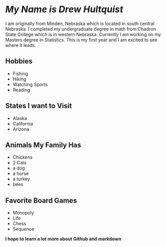# *My Name is Drew Hultquist*


I am originally from Minden, Nebraska which is located in south central Nebraska.
I completed my undergraduate degree in math from Chadron State College which is in western Nebraska. 
Currently I am working on my Masters degree in Statistics. This is my first year and I am excited to see where it leads. 

## Hobbies
- Fishing
- Hiking
- Watching Sports
- Reading

## States I want to Visit
- Alaska
- California
- Arizona

## Animals My Family Has
- Chickens
- 2 Cats
- a dog
- a horse
- a turkey
- bees

## Favorite Board Games
- Monopoly
- Life 
- Chess
- Sequence


**I hope to learn a lot more about Github and markdown**
